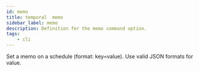 ```yaml
---
id: memo
title: temporal  memo
sidebar_label: memo
description: Definition for the memo command option.
tags:
	- cli
---
```


Set a memo on a schedule (format: key=value). Use valid JSON formats for value.
